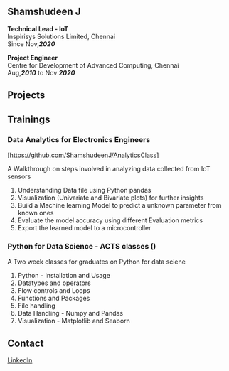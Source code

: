 ## Shamshudeen J

**Technical Lead - IoT** <br>
Inspirisys Solutions Limited, Chennai <br>
Since Nov,***2020***

**Project Engineer** <br>
Centre for Development of Advanced Computing, Chennai <br>
Aug,***2010*** to Nov ***2020***

## Projects





## Trainings
### Data Analytics for Electronics Engineers
[https://github.com/ShamshudeenJ/AnalyticsClass]

A Walkthrough on steps involved in analyzing data collected from IoT sensors
1. Understanding Data file using Python pandas
2. Visualization (Univariate and Bivariate plots) for further insights
3. Build a Machine learning Model to predict a unknown parameter from known ones
4. Evaluate the model accuracy using different Evaluation metrics
5. Export the learned model to a microcontroller

### Python for Data Science - ACTS classes ()
A Two week classes for graduates on Python for data sciene
1. Python - Installation and Usage
2. Datatypes and operators
3. Flow controls and Loops 
4. Functions and Packages
5. File handling
6. Data Handling - Numpy and Pandas
7. Visualization - Matplotlib and Seaborn

## Contact
[LinkedIn](https://www.linkedin.com/in/shamshudeen-j-948ab726/)
